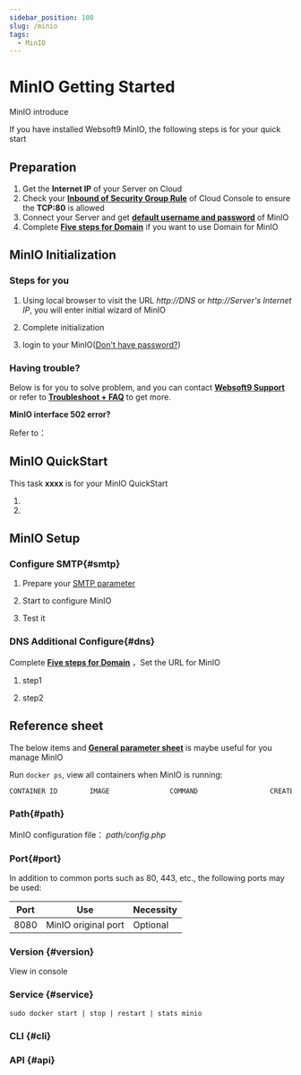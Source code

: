 ```yaml
---
sidebar_position: 100
slug: /minio
tags:
  - MinIO
---
```


# MinIO Getting Started

MinIO introduce

If you have installed Websoft9 MinIO, the following steps is for your quick start

## Preparation

1. Get the **Internet IP** of your Server on Cloud
2. Check your **[Inbound of Security Group Rule](./administrator/firewall#security)** of Cloud Console to ensure the **TCP:80** is allowed
3. Connect your Server and get **[default username and password](./user/credentials)** of MinIO
4. Complete **[Five steps for Domain](./administrator/domain_step)** if you want to use Domain for MinIO

## MinIO Initialization

### Steps for you

1. Using local browser to visit the URL *http://DNS* or *http://Server's Internet IP*, you will enter initial wizard of MinIO

2. Complete initialization

3. login to your MinIO([Don't have password?](./user/credentials))

### Having trouble?

Below is for you to solve problem, and you can contact **[Websoft9 Support](./helpdesk)** or refer to **[Troubleshoot + FAQ](./faq#setup)** to get more.  

**MinIO interface 502 error?**  

Refer to：

## MinIO QuickStart

This task **xxxx** is for your MinIO QuickStart

1. 

2.  

## MinIO Setup

### Configure  SMTP{#smtp}

1. Prepare your [SMTP parameter](./administrator/smtp)

2. Start to configure MinIO

3. Test it

### DNS Additional Configure{#dns}

Complete **[Five steps for Domain](./administrator/domain_step)** ，Set the URL for MinIO  

1. step1

2. step2

## Reference sheet

The below items and **[General parameter sheet](./administrator/parameter)** is maybe useful for you manage MinIO

Run `docker ps`, view all containers when MinIO is running:  

```bash
CONTAINER ID        IMAGE               COMMAND                  CREATED             STATUS              PORTS                                NAMES
```

### Path{#path}

MinIO configuration file： *path/config.php*    

### Port{#port}

In addition to common ports such as 80, 443, etc., the following ports may be used:

| Port | Use                                          | Necessity |
| ------ | --------------------------------------------- | ------ |
| 8080   | MinIO original port	 | Optional   |

### Version {#version}

View in console

### Service {#service}

```shell
sudo docker start | stop | restart | stats minio
```

### CLI {#cli}

### API {#api}